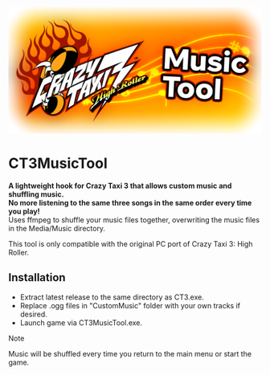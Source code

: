 ![](https://raw.githubusercontent.com/obieFM/CT3MusicTool/main/banner.png)

# CT3MusicTool
**A lightweight hook for Crazy Taxi 3 that allows custom music and shuffling music.<br>
No more listening to the same three songs in the same order every time you play!**<br>
Uses ffmpeg to shuffle your music files together, overwriting the music files in the Media/Music directory.

This tool is only compatible with the original PC port of Crazy Taxi 3: High Roller.

## Installation
- Extract latest release to the same directory as CT3.exe.
- Replace .ogg files in "CustomMusic" folder with your own tracks if desired.
- Launch game via CT3MusicTool.exe.

> [!NOTE]
> Music will be shuffled every time you return to the main menu or start the game.
